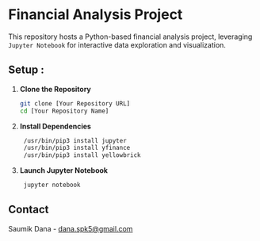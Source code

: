 # Financial Analysis Project

This repository hosts a Python-based financial analysis project, leveraging `Jupyter Notebook` for interactive data exploration and visualization.

## Setup :

1. **Clone the Repository**
   ```bash
   git clone [Your Repository URL]
   cd [Your Repository Name]
    ```
2. **Install Dependencies**
   ```bash
    /usr/bin/pip3 install jupyter
    /usr/bin/pip3 install yfinance
    /usr/bin/pip3 install yellowbrick
    ```
3. **Launch Jupyter Notebook**
   ```bash
    jupyter notebook
    ```

## Contact

Saumik Dana - [dana.spk5@gmail.com](mailto:dana.spk5@gmail.com)



